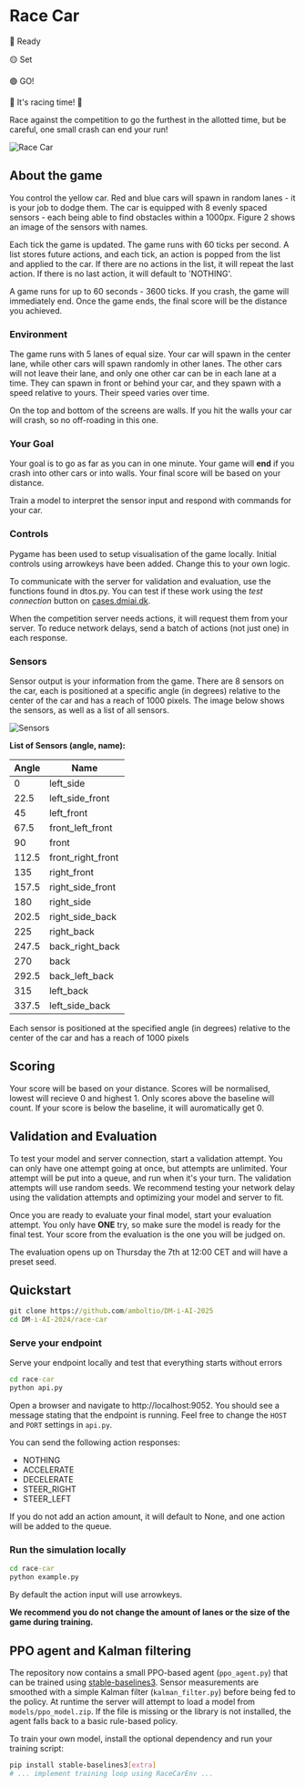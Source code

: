 # Race Car

🔴 Ready

🟡 Set

🟢 GO! 

🏁 It's racing time! 🏁 

Race against the competition to go the furthest in the allotted time, but be careful, one small crash can end your run!

![Race Car](../images/race_car_intro.png)

## About the game
You control the yellow car. Red and blue cars will spawn in random lanes - it is your job to dodge them. The car is equipped with 8 evenly spaced sensors - each being able to find obstacles within a 1000px. Figure 2 shows an image of the sensors with names.

Each tick the game is updated. The game runs with 60 ticks per second. A list stores future actions, and each tick, an action is popped from the list and applied to the car. If there are no actions in the list, it will repeat the last action. If there is no last action, it will default to 'NOTHING'. 

A game runs for up to 60 seconds - 3600 ticks. If you crash, the game will immediately end. Once the game ends, the final score will be the distance you achieved. 

### Environment
The game runs with 5 lanes of equal size. Your car will spawn in the center lane, while other cars will spawn randomly in other lanes. The other cars will not leave their lane, and only one other car can be in each lane at a time. They can spawn in front or behind your car, and they spawn with a speed relative to yours. Their speed varies over time. 

On the top and bottom of the screens are walls. If you hit the walls your car will crash, so no off-roading in this one. 

### Your Goal

Your goal is to go as far as you can in one minute. Your game will **end** if you crash into other cars or into walls. Your final score will be based on your distance.

Train a model to interpret the sensor input and respond with commands for your car.

### Controls

Pygame has been used to setup visualisation of the game locally. Initial controls using arrowkeys have been added. Change this to your own logic. 

To communicate with the server for validation and evaluation, use the functions found in dtos.py. You can test if these work using the *test connection* button on [cases.dmiai.dk](https://cases.dmiai.dk). 

When the competition server needs actions, it will request them from your server. To reduce network delays, send a batch of actions (not just one) in each response.


### Sensors

Sensor output is your information from the game. There are 8 sensors on the car, each is positioned at a specific angle (in degrees) relative to the center of the car and has a reach of 1000 pixels. The image below shows the sensors, as well as a list of all sensors.

![Sensors](../images/race_car_sensors.png)

**List of Sensors (angle, name):**

| Angle   | Name               |
|---------|--------------------|
| 0       | left_side          |
| 22.5    | left_side_front    |
| 45      | left_front         |
| 67.5    | front_left_front   |
| 90      | front              |
| 112.5   | front_right_front  |
| 135     | right_front        |
| 157.5   | right_side_front   |
| 180     | right_side         |
| 202.5   | right_side_back    |
| 225     | right_back         |
| 247.5   | back_right_back    |
| 270     | back               |
| 292.5   | back_left_back     |
| 315     | left_back          |
| 337.5   | left_side_back     |

Each sensor is positioned at the specified angle (in degrees) relative to the center of the car and has a reach of 1000 pixels

## Scoring

Your score will be based on your distance. Scores will be normalised, lowest will recieve 0 and highest 1. Only scores above the baseline will count. If your score is below the baseline, it will auromatically get 0. 

## Validation and Evaluation
To test your model and server connection, start a validation attempt. You can only have one attempt going at once, but attempts are unlimited. Your attempt will be put into a queue, and run when it's your turn. The validation attempts will use random seeds. We recommend testing your network delay using the validation attempts and optimizing your model and server to fit. 

Once you are ready to evaluate your final model, start your evaluation attempt. You only have **ONE** try, so make sure the model is ready for the final test. Your score from the evaluation is the one you will be judged on. 

The evaluation opens up on Thursday the 7th at 12:00 CET and will have a preset seed.

## Quickstart

```cmd
git clone https://github.com/amboltio/DM-i-AI-2025
cd DM-i-AI-2024/race-car
```


### Serve your endpoint
Serve your endpoint locally and test that everything starts without errors

```cmd
cd race-car
python api.py
```
Open a browser and navigate to http://localhost:9052. You should see a message stating that the endpoint is running. 
Feel free to change the `HOST` and `PORT` settings in `api.py`. 

You can send the following action responses:
- NOTHING
- ACCELERATE
- DECELERATE
- STEER_RIGHT
- STEER_LEFT

If you do not add an action amount, it will default to None, and one action will be added to the queue. 

### Run the simulation locally
```cmd
cd race-car
python example.py
```
By default the action input will use arrowkeys. 


**We recommend you do not change the amount of lanes or the size of the game during training.**
## PPO agent and Kalman filtering

The repository now contains a small PPO-based agent (`ppo_agent.py`) that can be
trained using [stable-baselines3](https://github.com/DLR-RM/stable-baselines3).
Sensor measurements are smoothed with a simple Kalman filter
(`kalman_filter.py`) before being fed to the policy.  At runtime the server will
attempt to load a model from `models/ppo_model.zip`.  If the file is missing or
the library is not installed, the agent falls back to a basic rule-based policy.

To train your own model, install the optional dependency and run your training
script:

```bash
pip install stable-baselines3[extra]
# ... implement training loop using RaceCarEnv ...
```
